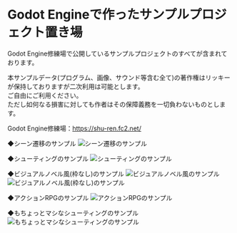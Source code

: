 # Godot Engineで作ったサンプルプロジェクト置き場

Godot Engine修練場で公開しているサンプルプロジェクトのすべてが含まれております。<br>

本サンプルデータ(プログラム、画像、サウンド等含む全て)の著作権はリッキーが保持しておりますが二次利用は可能とします。<br>
ご自由にご利用ください。<br>
ただし如何なる損害に対しても作者はその保障義務を一切負わないものとします。<br>

Godot Engine修練場：https://shu-ren.fc2.net/

◆シーン遷移のサンプル
![シーン遷移のサンプル](https://blog-imgs-138.fc2.com/i/6/z/i6zyr7er68b9/SceneMove.gif)

◆シューティングのサンプル
![シューティングのサンプル](https://blog-imgs-138.fc2.com/i/6/z/i6zyr7er68b9/ShootingBase101.gif)

◆ビジュアルノベル風(枠なし)のサンプル
![ビジュアルノベル風のサンプル](https://blog-imgs-138.fc2.com/i/6/z/i6zyr7er68b9/SampleNovelGame_v100.gif)
![ビジュアルノベル風(枠なし)のサンプル](https://blog-imgs-138.fc2.com/i/6/z/i6zyr7er68b9/SoundNovelGame_v101.gif)

◆アクションRPGのサンプル
![アクションRPGのサンプル](https://blog-imgs-150.fc2.com/i/6/z/i6zyr7er68b9/ARPG.gif)

◆もちょっとマシなシューティングのサンプル
![もちょっとマシなシューティングのサンプル](https://blog-imgs-150.fc2.com/i/6/z/i6zyr7er68b9/TutorialSTG_STROKE.gif)
